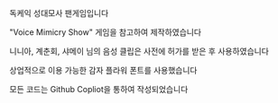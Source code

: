 독케익 성대모사 팬게임입니다

"Voice Mimicry Show" 게임을 참고하여 제작하였습니다

니니아, 계춘회, 샤메이 님의 음성 클립은 사전에 허가를 받은 후 사용하였습니다

상업적으로 이용 가능한 감자 플라워 폰트를 사용했습니다

모든 코드는 Github Copliot을 통하여 작성되었습니다
